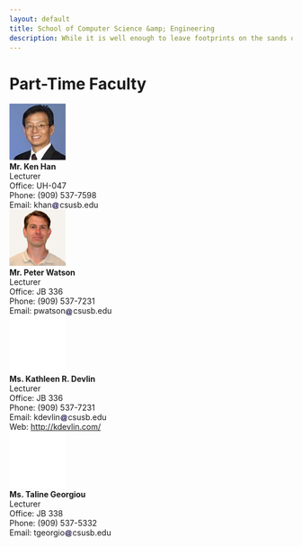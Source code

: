 ```yaml
---
layout: default
title: School of Computer Science &amp; Engineering
description: While it is well enough to leave footprints on the sands of time, it is even more important to make sure they point in a commendable direction. – James Branch Cabell
---
```


# Part-Time Faculty

<div class='third-wrap'>

<div class='third'>
<img src="photos/Kwonsoo_Han.jpg" alt="Mr. Ken Han" /><br />
<strong>Mr. Ken Han</strong><br />
Lecturer<br />
Office: UH-047<br />
Phone: (909) 537-7598<br />
Email: khan<img style="height: 1em; vertical-align: middle" src="../../assets/img/arobase.jpg" alt="arobase" />csusb.edu
</div>

<div class='third'>
<img src="photos/Peter_Watson.jpg" alt="Mr. Peter Watson" /><br />
<strong>Mr. Peter Watson</strong><br />
Lecturer<br />
Office: JB 336<br />
Phone: (909) 537-7231<br />
Email: pwatson<img style="height: 1em; vertical-align: middle" src="../../assets/img/arobase.jpg" alt="arobase" />csusb.edu
</div>

<div class='third'>
<img src="photos/Empty.gif" alt="Ms. Kathleen R. Devlin" /><br />
<strong>Ms. Kathleen R. Devlin</strong><br />
Lecturer<br />
Office: JB 336<br />
Phone: (909) 537-7231<br />
Email: kdevlin<img style="height: 1em; vertical-align: middle" src="../../assets/img/arobase.jpg" alt="arobase" />csusb.edu<br />
Web: <a href="http://kdevlin.com/" title="http://kdevlin.com/">http://kdevlin.com/</a>
</div>

<div class='third'>
<img src="photos/Empty.gif" alt="Ms. Taline Georgiou" /><br />
<strong>Ms. Taline Georgiou</strong><br />
Lecturer<br />
Office: JB 338<br />
Phone: (909) 537-5332<br />
Email: tgeorgio<img style="height: 1em; vertical-align: middle" src="../../assets/img/arobase.jpg" alt="arobase" />csusb.edu<br />
</div>

</div>

